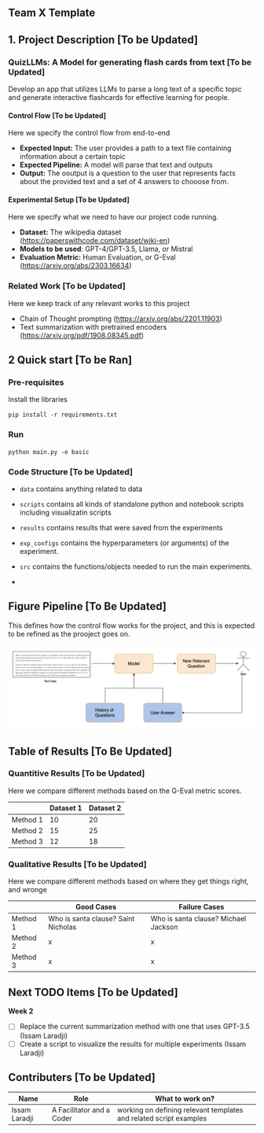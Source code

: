 ## Team X Template

## 1. Project Description  [To be Updated]

### QuizLLMs: A Model for generating flash cards from text [To be Updated]

Develop an app that utilizes LLMs to parse a long text of a specific topic and generate interactive flashcards for effective learning for people.

#### Control Flow [To be Updated]
Here we specify the control flow from end-to-end

- **Expected Input:** The user provides a path to a text file containing information about a certain topic
- **Expected Pipeline:** A model will parse that text and outputs   
- **Output:** The ooutput is a question to the user that represents facts about the provided text and a set of 4 answers to chooose from.


#### Experimental Setup [To be Updated]
Here we specify what we need to have our project code running.

- **Dataset:** The wikipedia dataset (https://paperswithcode.com/dataset/wiki-en)
- **Models to be used**: GPT-4/GPT-3.5, Llama, or Mistral
- **Evaluation Metric:** Human Evaluation, or G-Eval (https://arxiv.org/abs/2303.16634)


### Related Work [To be Updated]

Here we keep track of any relevant works to this project

- Chain of Thought prompting (https://arxiv.org/abs/2201.11903)
- Text summarization with pretrained encoders (https://arxiv.org/pdf/1908.08345.pdf)

## 2 Quick start [To be Ran]

### Pre-requisites

Install the libraries

```
pip install -r requirements.txt
```

### Run 

```
python main.py -e basic
```

### Code Structure [To be Updated]

- `data` contains anything related to data
- `scripts` contains all kinds of standalone python and notebook scripts including visualizatin scripts 
- `results` contains results that were saved from the experiments
- `exp_configs` contains the hyperparameters (or arguments) of the experiment.
- `src` contains the functions/objects needed to run the main experiments.

- 

## Figure Pipeline [To Be Updated]

This defines how the control flow works for the project, and this is expected to be refined as the prooject goes on.

![pipeline](pipeline.png)

## Table of Results [To Be Updated]

### Quantitive Results [To be Updated]

Here we compare different methods based on the G-Eval metric scores.

|          | Dataset 1 | Dataset 2 |
|----------|-----------|-----------|
| Method 1 |    10     |    20     |
| Method 2 |    15     |    25     |
| Method 3 |    12     |    18     |


### Qualitative Results [To be Updated]

Here we compare different methods based on where they get things right, and wronge

|          |  Good Cases  | Failure Cases   |
|----------|-----------|-----------|
| Method 1 |    Who is santa clause? Saint Nicholas      |    Who is santa clause? Michael Jackson     |
| Method 2 |    x     |    x     |
| Method 3 |    x     |    x     |



## Next TODO Items [To be Updated]

**Week 2**
- [ ] Replace the current summarization method with one that uses GPT-3.5 (Issam Laradji)
- [ ] Create a script to visualize the results for multiple experiments (Issam Laradji)

## Contributers [To be Updated]
| Name            | Role                                   | What to work on?                                                |
|-----------------|----------------------------------------|------------------------------------------------------------------|
| Issam Laradji  | A Facilitator and a Coder               | working on defining relevant templates and related script examples|

